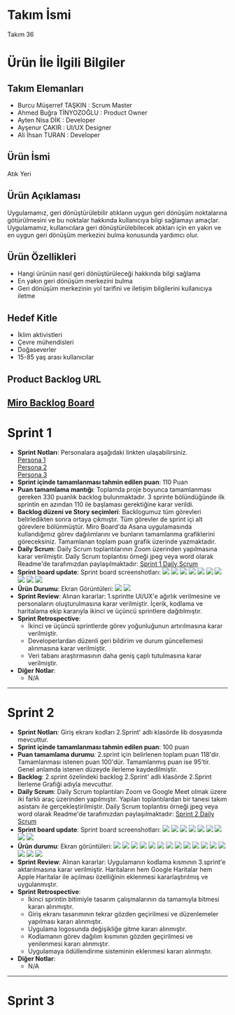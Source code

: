 # **Takım İsmi**
Takım 36
# Ürün İle İlgili Bilgiler
## Takım Elemanları
- Burcu Müşerref TAŞKIN : Scrum Master <br/>
- Ahmed Buğra TİNYOZOĞLU : Product Owner <br/>
- Ayten Nisa DİK : Developer <br/>
- Ayşenur ÇAKIR : UI/UX Designer <br/>
- Ali İhsan TURAN : Developer <br/>
## Ürün İsmi
Atık Yeri
## Ürün Açıklaması
Uygulamamız, geri dönüştürülebilir atıkların uygun geri dönüşüm noktalarına götürülmesini ve bu noktalar hakkında kullanıcıya bilgi sağlamayı amaçlar. Uygulamamız, kullanıcılara geri dönüştürülebilecek atıkları için en yakın ve en uygun geri dönüşüm merkezini bulma konusunda yardımcı olur.
## Ürün Özellikleri
- Hangi ürünün nasıl geri dönüştürüleceği hakkında bilgi sağlama <br/>
- En yakın geri dönüşüm merkezini bulma <br/>
- Geri dönüşüm merkezinin yol tarifini ve iletişim bilgilerini kullanıcıya iletme <br/>
## Hedef Kitle
- İklim aktivistleri <br/>
- Çevre mühendisleri <br/>
- Doğaseverler <br/>
- 15-85 yaş arası kullanıcılar <br/>
## Product Backlog URL
[Miro Backlog Board](https://miro.com/app/board/uXjVK0jLl9U=/?share_link_id=181105848712)
---

# Sprint 1
- **Sprint Notları**: Personalara aşağıdaki linkten ulaşabilirsiniz. <br/>
[Persona 1](https://drive.google.com/file/d/1F65-AWuYrYpgF3NR5grvgI-bTjeKXnUI/view?usp=sharing) <br/>
[Persona 2](https://drive.google.com/file/d/1ZQ6IBMdXYL5wqxnqfLPET8rksboFXwfZ/view?usp=sharing) <br/>
[Persona 3](https://drive.google.com/file/d/10DGot6NCuw1eHf95gR_r-K-n_o9Nw8qU/view?usp=sharing)
- **Sprint içinde tamamlanması tahmin edilen puan**: 110 Puan
- **Puan tamamlama mantığı**: Toplamda proje boyunca tamamlanması gereken 330 puanlık backlog bulunmaktadır. 3 sprinte bölündüğünde ilk sprintin en azından 110 ile başlaması gerektiğine karar verildi.
- **Backlog düzeni ve Story seçimleri**: Backlogumuz tüm görevleri belirledikten sonra ortaya çıkmıştır. Tüm görevler de sprint içi alt görevlere bölünmüştür. Miro Board'da Asana uygulamasında kullandığımız görev dağılımlarını ve bunların tamamlanma grafiklerini göreceksiniz. Tamamlanan toplam puan grafik üzerinde yazmaktadır.
- **Daily Scrum**: Daily Scrum toplantılarının Zoom üzerinden yapılmasına karar verilmiştir. Daily Scrum toplantısı örneği jpeg veya word olarak Readme'de tarafımızdan paylaşılmaktadır:
[Sprint 1 Daily Scrum](https://1drv.ms/w/s!Ajox2sdzvUk9nTBkhB1fS7afINQ3?e=QkahS1)
- **Sprint board update**: Sprint board screenshotları:
![](https://github.com/aliihsantrn/oua-bootcamp-group-36/assets/146127488/9e95dee5-8cf7-4154-83a2-bcf7531f9c86)
![](https://github.com/aliihsantrn/oua-bootcamp-group-36/assets/146127488/eabb97ad-5400-4ad2-8d82-33925b1a0ea4)
![](https://github.com/aliihsantrn/oua-bootcamp-group-36/assets/146127488/b05dcbf6-5560-4431-80a0-0ccbcd8851e3)
![](https://github.com/aliihsantrn/oua-bootcamp-group-36/assets/146127488/7c7ac4e6-e276-4b50-b008-5703ed4525d6)
![](https://github.com/aliihsantrn/oua-bootcamp-group-36/assets/146127488/9cc69d16-4d65-4055-af66-bad7e847d663)
![](https://github.com/aliihsantrn/oua-bootcamp-group-36/assets/146127488/8611bf1e-3a69-40fa-9396-3a544e6c3735)
![](https://github.com/aliihsantrn/oua-bootcamp-group-36/assets/146127488/30172c6e-3cae-4e62-b768-1787b94af458)
![](https://github.com/aliihsantrn/oua-bootcamp-group-36/assets/146127488/da56b957-53c3-43c9-b411-346a3ba0f919)
![](https://github.com/aliihsantrn/oua-bootcamp-group-36/assets/146127488/69d7701f-18b3-471b-9647-d4f1c15c0855)
![](https://github.com/aliihsantrn/oua-bootcamp-group-36/assets/146127488/76163e27-027b-423b-bb73-043a1b0a859c)
- **Ürün Durumu**: Ekran Görüntüleri:
![](https://github.com/aliihsantrn/oua-bootcamp-group-36/assets/146127488/8a63d19f-7bce-4204-82b9-7de9b3281c12)
![](https://github.com/aliihsantrn/oua-bootcamp-group-36/assets/146127488/cbf37642-5e02-4210-aaa6-879f0bc24254)
- **Sprint Review**: Alınan kararlar: 1.sprintte UI/UX'e ağırlık verilmesine ve personaların oluşturulmasına karar verilmiştir. İçerik, kodlama ve haritalama ekip kararıyla ikinci ve üçüncü sprintlere dağıtılmıştır.
- **Sprint Retrospective**:
  - İkinci ve üçüncü sprintlerde görev yoğunluğunun artırılmasına karar verilmiştir.
  - Developerlardan düzenli geri bildirim ve durum güncellemesi alınmasına karar verilmiştir.
  - Veri tabanı araştırmasının daha geniş çaplı tutulmasına karar verilmiştir.
- **Diğer Notlar**:
  - N/A

---
# Sprint 2
- **Sprint Notları**: Giriş ekranı kodları 2.Sprint' adlı klasörde lib dosyasında mevcuttur.
- **Sprint içinde tamamlanması tahmin edilen puan**: 100 puan
- **Puan tamamlama durumu**: 2.sprint için belirlenen toplam puan 118'dir. Tamamlanması istenen puan 100'dür. Tamamlanmış puan ise 95'tir. Genel anlamda istenen düzeyde ilerleme kaydedilmiştir.
- **Backlog**: 2.sprint özelindeki backlog 2.Sprint' adlı klasörde 2.Sprint İlerleme Grafiği adıyla mevcuttur.
- **Daily Scrum**: Daily Scrum toplantıları Zoom ve Google Meet olmak üzere iki farklı araç üzerinden yapılmıştır. Yapılan toplantılardan bir tanesi takım asistanı ile gerçekleştirilmiştir. Daily Scrum toplantısı örneği jpeg veya word olarak Readme'de tarafımızdan paylaşılmaktadır:
[Sprint 2 Daily Scrum](https://1drv.ms/f/c/3d49bd73c7da313a/EmqP55h3A5ZHllc-QBdLeXIBUJc3uisF6Yfp8HK2ssHSmQ?e=c6Wblg)
- **Sprint board update**: Sprint board screenshotları:
![](https://github.com/user-attachments/assets/a936d0ad-39b9-4e48-b0ca-7b377942a011)
![](https://github.com/user-attachments/assets/88c96d5f-8f70-454c-86a7-2636ac5362fc)
![](https://github.com/user-attachments/assets/ad0c0210-a424-4b20-8db7-70700d2fed77)
![](https://github.com/user-attachments/assets/de26ff3f-f5a2-4540-9d6a-8c44fd57bd01)
![](https://github.com/user-attachments/assets/ea13f981-aafc-4739-a63a-65192f90586b)
![](https://github.com/user-attachments/assets/1f21e3d7-ebca-4e8f-b096-e8cc099c5f86)
![](https://github.com/user-attachments/assets/58af1c0a-c1ed-4c75-9e0a-875817f11d0c)
![](https://github.com/user-attachments/assets/5ccf7880-682b-49b9-9262-036f345b788f)
![](https://github.com/user-attachments/assets/8becce49-5395-4a8f-81e1-965ffaa8929e)
- **Ürün durumu**: Ekran görüntüleri:
![](https://github.com/user-attachments/assets/fc1f1544-840c-485b-bdd2-f7249be86554)
![](https://github.com/user-attachments/assets/b4cad950-9480-4c69-b47b-d121ab2aba95)
![](https://github.com/user-attachments/assets/e4cd8fb5-7586-41e6-a3dd-33ced1bf8055)
![](https://github.com/user-attachments/assets/147be42b-f7b1-42e7-af85-7290cde8166f)
![](https://github.com/user-attachments/assets/afbe1667-7934-440b-8e15-82cb40d78f86)
![](https://github.com/user-attachments/assets/64a42f47-0220-410d-9215-d03f36fe3230)
![](https://github.com/user-attachments/assets/96468333-654c-47d0-b4a0-c42988a30363)
![](https://github.com/user-attachments/assets/ddf8c41f-3ddc-4b18-9a09-edc4e2f6ccc0)
![](https://github.com/user-attachments/assets/aefd6ee3-8daa-4156-9a03-6f2250f8ed1b)
![](https://github.com/user-attachments/assets/4f74678d-b884-4787-8dc3-0b9e725cdae0)
![](https://github.com/user-attachments/assets/47fad85e-5f13-474e-9aee-cff151ef118d)
![](https://github.com/user-attachments/assets/49966e55-9e93-48d7-9bd6-187730f9bfa5)
![](https://github.com/user-attachments/assets/8b175c10-0eb7-42c3-946b-c8a4432f48ed)
![](https://github.com/user-attachments/assets/a5613f0e-1700-47c5-9b76-e82cd0821227)
![](https://github.com/user-attachments/assets/e906a98b-9500-4a5b-b96d-c5113a22e269)
![](https://github.com/user-attachments/assets/fdbe8783-6a44-4e8a-8397-7b398e932529)
- **Sprint Review**: Alınan kararlar: Uygulamanın kodlama kısmının 3.sprint'e aktarılmasına karar verilmiştir. Haritaların hem Google Haritalar hem Apple Haritalar ile açılması özelliğinin eklenmesi kararlaştırılmış ve uygulanmıştır. 
- **Sprint Retrospective**:
  - İkinci sprintin bitimiyle tasarım çalışmalarının da tamamıyla bitmesi kararı alınmıştır.
  - Giriş ekranı tasarımının tekrar gözden geçirilmesi ve düzenlemeler yapılması kararı alınmıştır.
  - Uygulama logosunda değişikliğe gitme kararı alınmıştır.
  - Kodlamanın görev dağılım kısmının gözden geçirilmesi ve yenilenmesi kararı alınmıştır.
  - Uygulamaya ödüllendirme sisteminin eklenmesi kararı alınmıştır.
- **Diğer Notlar**:
  - N/A

---
# Sprint 3
